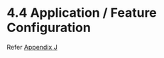 # 4.4	Application / Feature Configuration

Refer [Appendix J](../9-appendices/appendix-j-install-additional-utilities-in-ubuntu-os.md)
